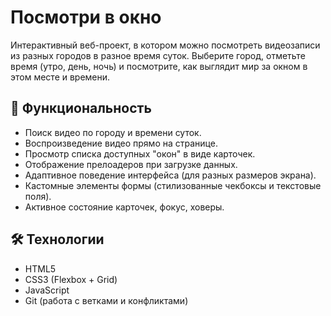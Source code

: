 # Посмотри в окно

Интерактивный веб-проект, в котором можно посмотреть видеозаписи из разных городов в разное время суток. Выберите город, отметьте время (утро, день, ночь) и посмотрите, как выглядит мир за окном в этом месте и времени.

## 🚀 Функциональность

- Поиск видео по городу и времени суток.
- Воспроизведение видео прямо на странице.
- Просмотр списка доступных "окон" в виде карточек.
- Отображение прелоадеров при загрузке данных.
- Адаптивное поведение интерфейса (для разных размеров экрана).
- Кастомные элементы формы (стилизованные чекбоксы и текстовые поля).
- Активное состояние карточек, фокус, ховеры.

## 🛠️ Технологии

- HTML5
- CSS3 (Flexbox + Grid)
- JavaScript 
- Git (работа с ветками и конфликтами)